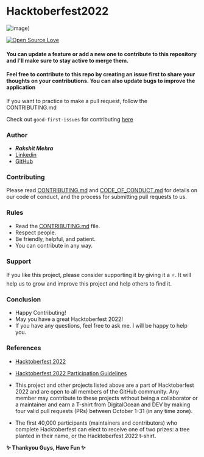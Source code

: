 
#                                                    Hacktoberfest2022
![image](https://res.cloudinary.com/practicaldev/image/fetch/s---vBDpdf1--/c_limit%2Cf_auto%2Cfl_progressive%2Cq_auto%2Cw_880/https://dev-to-uploads.s3.amazonaws.com/uploads/articles/4u3t0x3fd6ikuzkro5mh.PNG))

[![Open Source Love](https://firstcontributions.github.io/open-source-badges/badges/open-source-v1/open-source.svg)](https://github.com/sj5027052/Hacktoberfest2022)

<h4> You can update a feature or add a new one to contribute to this repository and I'll make sure to stay active to merge them.</h4>

<h4> Feel free to contribute to this repo by creating an issue first to share your thoughts on your contributions. You can also update bugs to improve the application </h4>

If you want to practice to make a pull request, follow the CONTRIBUTING.md

Check out `good-first-issues` for contributing [here](https://github.com/rakshitmehra/hacktoberfest2022/issues?q=is%3Aopen+is%3Aissue+label%3A%22good+first+issue%22)
</div>

### Author

* ***Rakshit Mehra***
* [Linkedin](https://linkedin.com/in/rakshitmehra)
* [GitHub](https://github.com/rakshitmehra)

### Contributing

Please read [CONTRIBUTING.md](/CONTRIBUTING.md) and [CODE_OF_CONDUCT.md](/CODE_OF_CONDUCT.md) for details on our code of conduct, and the process for submitting pull requests to us.

### Rules

* Read the [CONTRIBUTING.md](/CONTRIBUTING.md) file.
* Respect people.
* Be friendly, helpful, and patient.
* You can contribute in any way.

### Support

If you like this project, please consider supporting it by giving it a ⭐️. It will help us to grow and improve this project and help others to find it.

### Conclusion

- Happy Contributing! 
- May you have a great Hacktoberfest 2022!
- If you have any questions, feel free to ask me. I will be happy to help you.

### References

- [Hacktoberfest 2022](https://hacktoberfest.digitalocean.com)
- [Hacktoberfest 2022 Participation Guidelines](https://hacktoberfest.com/participation)
- This project and other projects listed above are a part of Hacktoberfest 2022 and are open to all members of the GitHub community. Any member may contribute to these projects without being a collaborator or a maintainer and earn a T-shirt from DigitalOcean and DEV by making four valid pull requests (PRs) between October 1-31 (in any time zone).

- The first 40,000 participants (maintainers and contributors) who complete Hacktoberfest can elect to receive one of two prizes: a tree planted in their name, or the Hacktoberfest 2022 t-shirt.

**✨ Thankyou Guys, Have Fun ✨**
